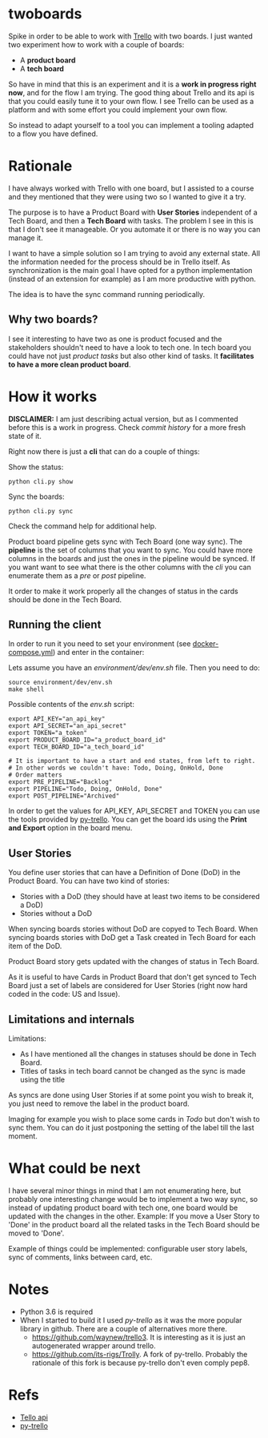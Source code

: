 # twoboards

Spike in order to be able to work with [Trello](https://trello.com/) with two boards.
I just wanted two experiment how to work with a couple of boards:

- A **product board**
- A **tech board**

So have in mind that this is an experiment and it is a **work in progress right now**, and for the flow I am trying.
The good thing about Trello and its api is that you could easily tune it to your own flow. I see Trello can be used
as a platform and with some effort you could implement your own flow.

So instead to adapt yourself to a tool you can implement a tooling adapted to a flow you have defined.

# Rationale
I have always worked with Trello with one board, but I assisted to a course and they mentioned that they were using two so
I wanted to give it a try.

The purpose is to have a Product Board with **User Stories** independent of a Tech Board, and then a **Tech Board** with tasks.
The problem I see in this is that I don't see it manageable. Or you automate it or there is no way you can manage it.

I want to have a simple solution so I am trying to avoid any external state. All the information needed for the process should be in Trello itself.
As synchronization is the main goal I have opted for a python implementation (instead of an extension for example) as I am more productive with python.

The idea is to have the sync command running periodically.

## Why two boards?
I see it interesting to have two as one is product focused and the stakeholders shouldn't need to have a look to tech one.
In tech board you could have not just *product tasks* but also other kind of tasks. It **facilitates to have a more clean product board**.


# How it works

**DISCLAIMER:** I am just describing actual version, but as I commented before this is a work in progress. Check *commit history* for a more fresh state of it.

Right now there is just a **cli** that can do a couple of things:

Show the status:
```
python cli.py show
```

Sync the boards:
```
python cli.py sync
```

Check the command help for additional help.


Product board pipeline gets sync with Tech Board (one way sync). The **pipeline** is the set of columns that you want to sync. You could have more columns in the boards and just the ones in the pipeline would be synced. If you want want to see what there is the other columns with the *cli* you can enumerate them as a *pre* or *post* pipeline.

It order to make it work properly all the changes of status in the cards should be done in the Tech Board.

## Running the client
In order to run it you need to set your environment (see [docker-compose.yml](https://github.com/cesarob/twoboards/blob/master/environment/dev/docker-compose.yml)) and enter in the container:

Lets assume you have an *environment/dev/env.sh*  file. Then you need to do:

```
source environment/dev/env.sh
make shell
```

Possible contents of the *env.sh* script:
```
export API_KEY="an_api_key"
export API_SECRET="an_api_secret"
export TOKEN="a_token"
export PRODUCT_BOARD_ID="a_product_board_id"
export TECH_BOARD_ID="a_tech_board_id"

# It is important to have a start and end states, from left to right.
# In other words we couldn't have: Todo, Doing, OnHold, Done
# Order matters
export PRE_PIPELINE="Backlog"
export PIPELINE="Todo, Doing, OnHold, Done"
export POST_PIPELINE="Archived"
```

In order to get the values for API_KEY, API_SECRET and TOKEN you can use the tools provided by [py-trello](https://github.com/sarumont/py-trello).
You can get the board ids using the **Print and Export** option in the board menu.

## User Stories
You define user stories that can have a Definition of Done (DoD) in the Product Board. You can have two kind of stories:
- Stories with a DoD (they should have at least two items to be considered a DoD)
- Stories without a DoD

When syncing boards stories without DoD are copyed to Tech Board.
When syncing boards stories with DoD get a Task created in Tech Board for each item of the DoD.

Product Board story gets updated with the changes of status in Tech Board.

As it is useful to have Cards in Product Board that don't get synced to Tech Board just a set of labels are considered for User Stories (right now hard coded in the code: US and Issue).

## Limitations and internals

Limitations:
- As I have mentioned all the changes in statuses should be done in Tech Board.
- Titles of tasks in tech board cannot be changed as the sync is made using the title

As syncs are done using User Stories if at some point you wish to break it, you just need to remove the label in the product board.

Imaging for example you wish to place some cards in *Todo* but don't wish to sync them. You can do it just postponing the setting of the label till the last moment.


# What could be next
I have several minor things in mind that I am not enumerating here, but probably one interesting change would be to implement a two way sync, so instead
of updating product board with tech one, one board would be updated with the changes in the other. Example: If you move a User Story to 'Done' in the product board all the related tasks in the Tech Board should be moved to 'Done'.

Example of things could be implemented: configurable user story labels, sync of comments, links between card, etc.


# Notes
- Python 3.6 is required
- When I started to build it I used *py-trello* as it was the more popular library in github. There are a couple of alternatives more there.
  - https://github.com/waynew/trello3. It is interesting as it is just an autogenerated wrapper around trello.
  - https://github.com/its-rigs/Trolly. A fork of py-trello. Probably the rationale of this fork is because py-trello don't even comply pep8.

# Refs
- [Tello api](https://trello.readme.io/reference)
- [py-trello](https://github.com/sarumont/py-trello/)
